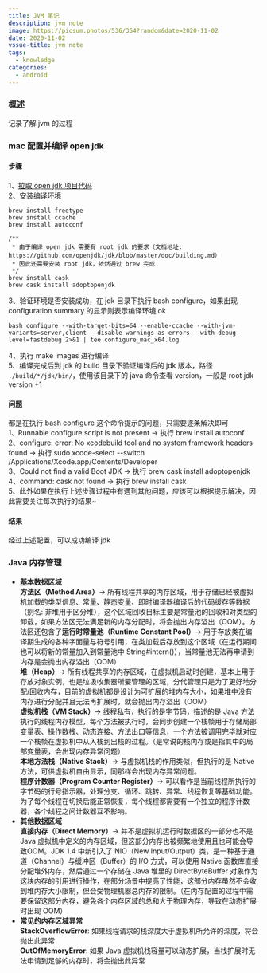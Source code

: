```yaml
---
title: JVM 笔记
description: jvm note
image: https://picsum.photos/536/354?random&date=2020-11-02
date: 2020-11-02
vssue-title: jvm note
tags:
  - knowledge
categories:
  - android
---
```


### 概述
记录了解 jvm 的过程

### mac 配置并编译 open jdk
#### 步骤
1、[拉取 open jdk 项目代码](https://github.com/openjdk/jdk)<br/>
2、安装编译环境
```
brew install freetype
brew install ccache
brew install autoconf

/**
 * 由于编译 open jdk 需要有 root jdk 的要求（文档地址: https://github.com/openjdk/jdk/blob/master/doc/building.md）
 * 因此还需要安装 root jdk，依然通过 brew 完成
 */
brew install cask
brew cask install adoptopenjdk
```
3、验证环境是否安装成功，在 jdk 目录下执行 bash configure，如果出现 configuration summary 的显示则表示编译环境 ok
```
bash configure --with-target-bits=64 --enable-ccache --with-jvm-variants=server,client --disable-warnings-as-errors --with-debug-level=fastdebug 2>&1 | tee configure_mac_x64.log
```
4、执行 make images 进行编译<br/>
5、编译完成后到 jdk 的 build 目录下验证编译后的 jdk 版本，路径 `./build/*/jdk/bin/`，使用该目录下的 java 命令查看 version，一般是 root jdk version +1
#### 问题
都是在执行 bash configure 这个命令提示的问题，只需要逐条解决即可<br/>
1、Runnable configure script is not present -> 执行 brew install autoconf<br/>
2、configure: error: No xcodebuild tool and no system framework headers found -> 执行 sudo xcode-select --switch /Applications/Xcode.app/Contents/Developer<br/>
3、Could not find a valid Boot JDK -> 执行 brew cask install adoptopenjdk<br/>
4、command: cask not found -> 执行 brew install cask<br/>
5、此外如果在执行上述步骤过程中有遇到其他问题，应该可以根据提示解决，因此需要关注每次执行的结果~<br/>
#### 结果
经过上述配置，可以成功编译 jdk

### Java 内存管理
- **基本数据区域**<br/>
**方法区（Method Area）**-> 所有线程共享的内存区域，用于存储已经被虚拟机加载的类型信息、常量、静态变量、即时编译器编译后的代码缓存等数据（别名: 非堆用于区分堆），这个区域回收目标主要是常量池的回收和对类型的卸载，如果方法区无法满足新的内存分配时，将会抛出内存溢出（OOM）。方法区还包含了**运行时常量池（Runtime Constant Pool）**-> 用于存放类在编译期生成的各种字面量与符号引用，在类加载后存放到这个区域（在运行期间也可以将新的常量加入到常量池中 String#intern()），当常量池无法再申请到内存是会抛出内存溢出（OOM）<br/>
**堆（Heap）**-> 所有线程共享的内存区域，在虚拟机启动时创建，基本上用于存放对象实例，也是垃圾收集器所要管理的区域，分代管理只是为了更好地分配/回收内存，目前的虚拟机都是设计为可扩展的堆内存大小，如果堆中没有内存进行分配并且无法再扩展时，就会抛出内存溢出（OOM）<br/>
**虚拟机栈（VM Stack）**-> 线程私有，执行的是字节码，描述的是 Java 方法执行的线程内存模型，每个方法被执行时，会同步创建一个栈帧用于存储局部变量表、操作数栈、动态连接、方法出口等信息，一个方法被调用完毕就对应一个栈帧在虚拟机中从入栈到出栈的过程。（是常说的栈内存或是指其中的局部变量表，会出现内存异常问题）<br/>
**本地方法栈（Native Stack）**-> 与虚拟机栈的作用类似，但执行的是 Native 方法，可供虚拟机自由显示，同那样会出现内存异常问题。<br/>
**程序计数器（Program Counter Register）**-> 可以看作是当前线程所执行的字节码的行号指示器，处理分支、循环、跳转、异常、线程恢复等基础功能。为了每个线程在切换后能正常恢复，每个线程都需要有一个独立的程序计数器，各个线程之间计数器互不影响。<br/>
- **其他数据区域**<br/>
**直接内存（Direct Memory）**-> 并不是虚拟机运行时数据区的一部分也不是 Java 虚拟机中定义的内存区域，但这部分内存也被频繁地使用且也可能会导致OOM。JDK 1.4 中新引入了 NIO（New Input/Output）类，是一种基于通道（Channel）与缓冲区（Buffer）的 I/O 方式，可以使用 Native 函数库直接分配堆外内存，然后通过一个存储在 Java 堆里的 DirectByteBuffer 对象作为这块内存的引用进行操作，在部分场景中提高了性能，这部分内存虽然不会收到堆内存大小限制，但会受物理机器总内存的限制。（在内存配置的过程中需要保留这部分内存，避免各个内存区域的总和大于物理内存，导致在动态扩展时出现 OOM）<br/>
- **常见的内存区域异常**<br/>
**StackOverflowError**: 如果线程请求的栈深度大于虚拟机所允许的深度，将会抛出此异常<br/>
**OutOfMemoryError**: 如果 Java 虚拟机栈容量可以动态扩展，当栈扩展时无法申请到足够的内存时，将会抛出此异常









